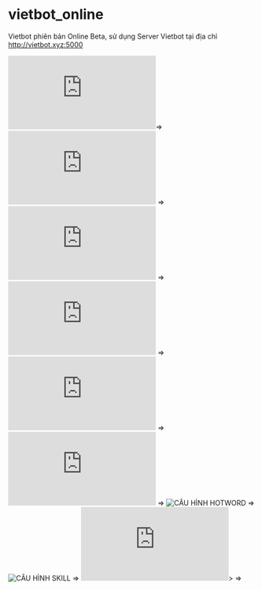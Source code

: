 # vietbot_online
Vietbot phiên bản Online Beta, sử dụng Server Vietbot tại địa chỉ http://vietbot.xyz:5000


![DANH SÁCH PHẦN CỨNG TƯƠNG THÍCH](https://github.com/phanmemkhoinghiep/vietbot_online/blob/beta/00_hardware_compatibility_list.md)=>
![ĐỘ PHẦN CỨNG](https://github.com/phanmemkhoinghiep/vietbot_online/blob/beta/01_hardware_diy_guide.md) =>
![FLASH THẺ NHỚ](https://github.com/phanmemkhoinghiep/vietbot_online/blob/beta/021_software_installation_guide.md) => 
![CÀI MỚI TỪ ĐẦU](https://github.com/phanmemkhoinghiep/vietbot_online/blob/beta/022_software_installation_guide.md) => 
![CÀI ĐẶT, CẬP NHẬT PHẦN MỀM](https://github.com/phanmemkhoinghiep/vietbot_online/blob/beta/03_software_install_guide.md) => 
![CẤU HÌNH STT VÀ TTS](https://github.com/phanmemkhoinghiep/vietbot_online/blob/beta/04_stt_and_tts_configuration_guide.md) => 
![CẤU HÌNH HOTWORD](https://github.com/phanmemkhoinghiep/vietbot_online/blob/beta/05_hotword_configuration.guide) =>
![CẤU HÌNH SKILL](https://github.com/phanmemkhoinghiep/vietbot_online/blob/beta/05_hotword_configuration.guide) =>
![CHẠY BOT](https://github.com/phanmemkhoinghiep/vietbot_online/blob/beta/07_running_guide.md)> =>
